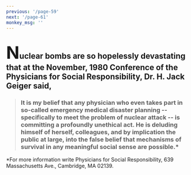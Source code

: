 ```yaml
---
previous: '/page-59'
next: '/page-61'
monkey_msg: ''
---
```


## <span style="font-size:47px;">N</span>uclear bombs are so hopelessly devastating that at the November, 1980 Conference of the Physicians for Social Responsibility, Dr. H. Jack Geiger said,
> ### It is my belief that any physician who even takes part in so-called emergency medical disaster planning -- specifically to meet the problem of nuclear attack -- is committing a profoundly unethical act. He is deluding himself of herself, colleagues, and by implication the public at large, into the false belief that  mechanisms of survival in any meaningful social sense are possible.*
*For more information write Physicians for Social Responsibility, 639 Massachusetts Ave., Cambridge, MA 02139.
